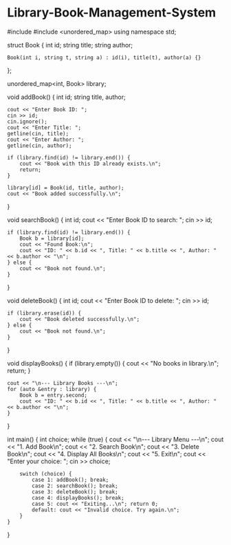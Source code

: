 # Library-Book-Management-System
#include <iostream>
#include <unordered_map>
using namespace std;

struct Book {
    int id;
    string title;
    string author;

    Book(int i, string t, string a) : id(i), title(t), author(a) {}
};

unordered_map<int, Book> library;

void addBook() {
    int id;
    string title, author;

    cout << "Enter Book ID: ";
    cin >> id;
    cin.ignore();
    cout << "Enter Title: ";
    getline(cin, title);
    cout << "Enter Author: ";
    getline(cin, author);

    if (library.find(id) != library.end()) {
        cout << "Book with this ID already exists.\n";
        return;
    }

    library[id] = Book(id, title, author);
    cout << "Book added successfully.\n";
}

void searchBook() {
    int id;
    cout << "Enter Book ID to search: ";
    cin >> id;

    if (library.find(id) != library.end()) {
        Book b = library[id];
        cout << "Found Book:\n";
        cout << "ID: " << b.id << ", Title: " << b.title << ", Author: " << b.author << "\n";
    } else {
        cout << "Book not found.\n";
    }
}

void deleteBook() {
    int id;
    cout << "Enter Book ID to delete: ";
    cin >> id;

    if (library.erase(id)) {
        cout << "Book deleted successfully.\n";
    } else {
        cout << "Book not found.\n";
    }
}

void displayBooks() {
    if (library.empty()) {
        cout << "No books in library.\n";
        return;
    }

    cout << "\n--- Library Books ---\n";
    for (auto &entry : library) {
        Book b = entry.second;
        cout << "ID: " << b.id << ", Title: " << b.title << ", Author: " << b.author << "\n";
    }
}

int main() {
    int choice;
    while (true) {
        cout << "\n--- Library Menu ---\n";
        cout << "1. Add Book\n";
        cout << "2. Search Book\n";
        cout << "3. Delete Book\n";
        cout << "4. Display All Books\n";
        cout << "5. Exit\n";
        cout << "Enter your choice: ";
        cin >> choice;

        switch (choice) {
            case 1: addBook(); break;
            case 2: searchBook(); break;
            case 3: deleteBook(); break;
            case 4: displayBooks(); break;
            case 5: cout << "Exiting...\n"; return 0;
            default: cout << "Invalid choice. Try again.\n";
        }
    }
}
